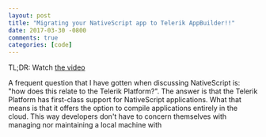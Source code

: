 ```yaml
---
layout: post
title: "Migrating your NativeScript app to Telerik AppBuilder!!"
date: 2017-03-30 -0800
comments: true
categories: [code]
---
```


TL;DR: Watch [the video](https://www.screencast.com/t/qEkyTHN6i)


A frequent question that I have gotten when discussing NativeScript is: "how does this relate to the Telerik Platform?".
The answer is that the Telerik Platform has first-class support for NativeScript applications.
What that means is that it offers the option to compile applications entirely in the cloud.
This way developers don't have to concern themselves with managing nor maintaining a local machine with 
